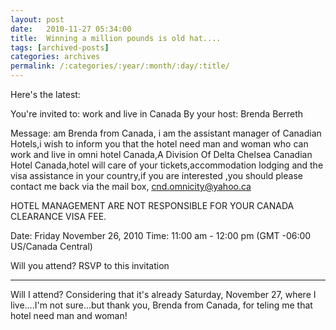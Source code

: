 ```yaml
---
layout: post
date:	2010-11-27 05:34:00
title:  Winning a million pounds is old hat....
tags: [archived-posts]
categories: archives
permalink: /:categories/:year/:month/:day/:title/
---
```

Here's the latest:

You're invited to: 	  	work and live in Canada
By your host: 	  	Brenda Berreth
 
Message: 	  	am Brenda from Canada, i am the assistant manager of Canadian Hotels,i wish to inform you that the hotel need man and woman who can work and live in omni hotel Canada,A Division Of Delta Chelsea Canadian Hotel Canada,hotel will care of your tickets,accommodation lodging and the visa assistance in your country,if you are interested ,you should please contact me back via the mail box,
cnd.omnicity@yahoo.ca

HOTEL MANAGEMENT ARE NOT RESPONSIBLE FOR YOUR CANADA CLEARANCE VISA FEE.
 
Date: 	  	Friday November 26, 2010
Time: 	  	11:00 am - 12:00 pm  (GMT -06:00 US/Canada Central)
 
Will you attend? 	  	RSVP to this invitation


***********

Will I attend? Considering that it's already Saturday, November 27, where I live....I'm not sure...but thank you,  Brenda from Canada, for teling me that hotel need man and woman!
